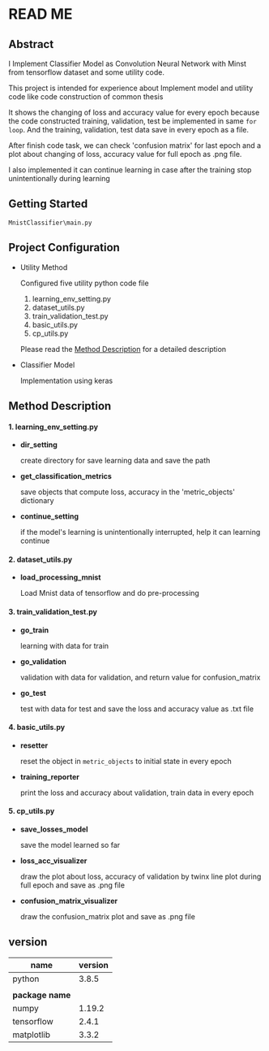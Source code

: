 # READ ME

## Abstract

I Implement Classifier Model  as Convolution Neural Network with Minst from tensorflow dataset and some utility code.

This project is intended for experience about Implement model and utility code like code construction of common thesis  

It shows the changing of loss and accuracy value for every epoch because the code constructed training, validation, test be implemented in same `for loop`.  And the training, validation, test data save in every epoch as a file.

After finish code task, we can check 'confusion matrix'  for last epoch and a plot about changing of loss, accuracy value for full epoch as .png file. 

I also implemented it can continue learning in case after the training stop unintentionally during learning 







## Getting Started

```
MnistClassifier\main.py
```





## Project Configuration

- Utility Method

  Configured five utility python code file

  1. learning_env_setting.py
  2. dataset_utils.py
  3. train_validation_test.py
  4. basic_utils.py
  5. cp_utils.py

  Please read the [Method Description](#method-description) for a detailed description 

- Classifier Model

  Implementation using keras

  



## Method Description

#### 1. learning_env_setting.py

- **dir_setting**

  create directory for save learning data and save the path

- **get_classification_metrics**

  save objects that compute loss, accuracy in the 'metric_objects' dictionary

- **continue_setting**

  if the model's learning is unintentionally interrupted, help it can learning continue 

  

#### 2. dataset_utils.py

- **load_processing_mnist**

  Load Mnist data of tensorflow and do pre-processing



#### 3. train_validation_test.py

- **go_train**

  learning with data for train

- **go_validation**

  validation with data for validation, and return value for confusion_matrix 

- **go_test**

  test with data for test and save the loss and accuracy value as .txt file

  

#### 4. basic_utils.py

- **resetter**

  reset the object in `metric_objects` to initial state in every epoch

- **training_reporter**

  print the loss and accuracy about validation, train data in every epoch

  

#### 5. cp_utils.py

- **save_losses_model**

  save the model learned so far

- **loss_acc_visualizer**

  draw the plot about loss, accuracy of validation by twinx line plot during full epoch and save as .png file

- **confusion_matrix_visualizer**

  draw the confusion_matrix plot and save as .png file

  

## version

| name             | version |
| ---------------- | ------- |
| python           | 3.8.5   |
|                  |         |
| **package name** |         |
| numpy            | 1.19.2  |
| tensorflow       | 2.4.1   |
| matplotlib       | 3.3.2   |









